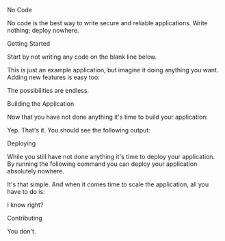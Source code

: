 No Code

No code is the best way to write secure and reliable applications. Write nothing; deploy nowhere.

Getting Started

Start by not writing any code on the blank line below.



This is just an example application, but imagine it doing anything you want. Adding new features is easy too:



The possibilities are endless.

Building the Application

Now that you have not done anything it's time to build your application:



Yep. That's it. You should see the following output:



Deploying

While you still have not done anything it's time to deploy your application. By running the following command you can deploy your application absolutely nowhere.



It's that simple. And when it comes time to scale the application, all you have to do is:



I know right?

Contributing

You don't.
